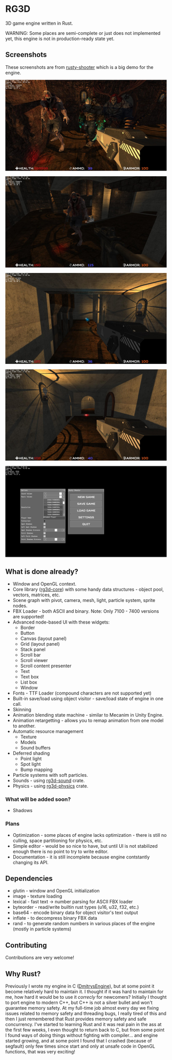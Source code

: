 # RG3D

3D game engine written in Rust. 

WARNING: Some places are semi-complete or just does not implemented yet, this engine is not in production-ready state yet.

## Screenshots

These screenshots are from [rusty-shooter](https://github.com/mrDIMAS/rusty-shooter) which is a big demo for the engine.

![1](pics/1.jpg?raw=true "Game 1")

![2](pics/2.jpg?raw=true "Game 2")

![3](pics/3.jpg?raw=true "Game 3")

![4](pics/4.jpg?raw=true "Game 4")

![5](pics/5.jpg?raw=true "Game 5")

## What is done already?

- Window and OpenGL context.
- Core library ([rg3d-core](https://github.com/mrDIMAS/rg3d-core)) with some handy data structures  - object pool, vectors, matrices, etc.
- Scene graph with pivot, camera, mesh, light, particle system, sprite nodes.
- FBX Loader - both ASCII and binary. Note: Only 7100 - 7400 versions are supported!
- Advanced node-based UI with these widgets:
	- Border
	- Button
	- Canvas (layout panel)
	- Grid (layout panel)
	- Stack panel
	- Scroll bar
	- Scroll viewer
	- Scroll content presenter
	- Text
	- Text box
	- List box	
	- Window 
- Fonts - TTF Loader (compound characters are not supported yet)
- Built-in save/load using object visitor - save/load state of engine in one call.
- Skinning
- Animation blending state machine - similar to Mecanim in Unity Engine.
- Animation retargetting - allows you to remap animation from one model to another.
- Automatic resource management
	- Texture
	- Models
	- Sound buffers
- Deferred shading
	- Point light
	- Spot light
	- Bump mapping
- Particle systems with soft particles.
- Sounds - using [rg3d-sound](https://github.com/mrDIMAS/rg3d-sound) crate.
- Physics - using [rg3d-physics](https://github.com/mrDIMAS/rg3d-physics) crate.

### What will be added soon? 

- Shadows

### Plans

- Optimization - some places of engine lacks optimization - there is still no culling, space partitioning for physics, etc.
- Simple editor - would be so nice to have, but until UI is not stabilized enough there is no point to try to write editor.
- Documentation - it is still incomplete because engine contstantly changing its API.

## Dependencies

- glutin - window and OpenGL initialization
- image - texture loading
- lexical - fast text -> number parsing for ASCII FBX loader 
- byteorder - read/write builtin rust types (u16, u32, f32, etc.)
- base64 - encode binary data for object visitor's text output 
- inflate - to decompress binary FBX data
- rand - to generate random numbers in various places of the engine (mostly in particle systems)

## Contributing

Contributions are very welcome!

## Why Rust?

Previously I wrote my engine in C ([DmitrysEngine](https://github.com/mrDIMAS/DmitrysEngine)), but at some point it become relatively hard to maintain it. I thought if it was hard to maintain for me, how hard it would be to use it *correcly* for newcomers? Initially I thought to port engine to modern C++, but C++ is not a silver bullet and won't guarantee memory safety. At my full-time job almost every day we fixing issues related to memory safety and threading bugs, I really tired of this and then I just remembered that Rust provides memory safety and safe concurrency. I've started to learning Rust and it was real pain in the ass at the first few weeks, I even thought to return back to C, but from some point I found ways of doing things without fighting with compiler... and engine started growing, and at some point I found that I crashed (because of segfault) only few times since start and only at unsafe code in OpenGL functions, that was very exciting!